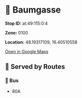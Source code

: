 # 🚉 Baumgasse


**Stop ID:** at:49:115:0:4

**Zone:** 0100

**Location:** 48.19317109, 16.40510558

[Open in Google Maps](https://www.google.com/maps?q=48.19317109,16.40510558)

## 🚆 Served by Routes

### 🚌 Bus
- 80A
